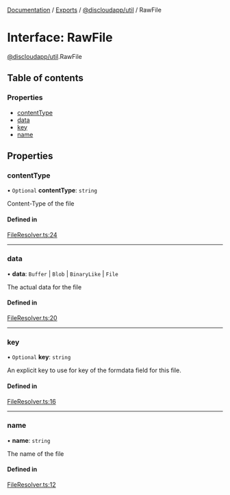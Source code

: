[Documentation](../README.md) / [Exports](../modules.md) / [@discloudapp/util](../modules/discloudapp_util.md) / RawFile

# Interface: RawFile

[@discloudapp/util](../modules/discloudapp_util.md).RawFile

## Table of contents

### Properties

- [contentType](discloudapp_util.RawFile.md#contenttype)
- [data](discloudapp_util.RawFile.md#data)
- [key](discloudapp_util.RawFile.md#key)
- [name](discloudapp_util.RawFile.md#name)

## Properties

### contentType

• `Optional` **contentType**: `string`

Content-Type of the file

#### Defined in

[FileResolver.ts:24](https://github.com/discloud/discloud.app/blob/78281f4/packages/util/src/FileResolver.ts#L24)

___

### data

• **data**: `Buffer` \| `Blob` \| `BinaryLike` \| `File`

The actual data for the file

#### Defined in

[FileResolver.ts:20](https://github.com/discloud/discloud.app/blob/78281f4/packages/util/src/FileResolver.ts#L20)

___

### key

• `Optional` **key**: `string`

An explicit key to use for key of the formdata field for this file.

#### Defined in

[FileResolver.ts:16](https://github.com/discloud/discloud.app/blob/78281f4/packages/util/src/FileResolver.ts#L16)

___

### name

• **name**: `string`

The name of the file

#### Defined in

[FileResolver.ts:12](https://github.com/discloud/discloud.app/blob/78281f4/packages/util/src/FileResolver.ts#L12)
